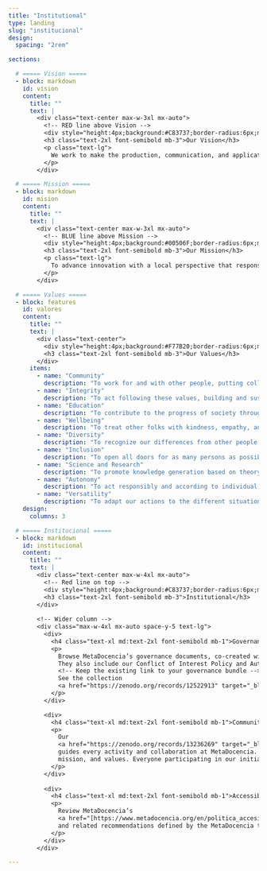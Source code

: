 ```yaml
---
title: "Institutional"
type: landing
slug: "institucional"
design:
  spacing: "2rem"

sections:

  # ===== Vision =====
  - block: markdown
    id: vision
    content:
      title: ""
      text: |
        <div class="text-center max-w-3xl mx-auto">
          <!-- RED line above Vision -->
          <div style="height:4px;background:#C83737;border-radius:6px;margin:0 auto 1.5rem auto;width:120px;"></div>
          <h3 class="text-2xl font-semibold mb-3">Our Vision</h3>
          <p class="text-lg">
            We work to make the production, communication, and application of scientific and technical knowledge equitable globally.
          </p>
        </div>

  # ===== Mission =====
  - block: markdown
    id: mision
    content:
      title: ""
      text: |
        <div class="text-center max-w-3xl mx-auto">
          <!-- BLUE line above Mission -->
          <div style="height:4px;background:#00506F;border-radius:6px;margin:0 auto 1.5rem auto;width:120px;"></div>
          <h3 class="text-2xl font-semibold mb-3">Our Mission</h3>
          <p class="text-lg">
            To advance innovation with a local perspective that responsibly builds scientific and technical capacities through the co-creation of networks, learning spaces, and accessible resources for Spanish-speaking communities.
          </p>
        </div>

  # ===== Values =====
  - block: features
    id: valores
    content:
      title: ""
      text: |
        <div class="text-center">
          <div style="height:4px;background:#F77B20;border-radius:6px;margin:0 auto 1.25rem auto;width:120px;"></div>
          <h3 class="text-2xl font-semibold mb-3">Our Values</h3>
        </div>
      items:
        - name: "Community"
          description: "To work for and with other people, putting collective interests upfront any individual interest."
        - name: "Integrity"
          description: "To act following these values, building and sustaining trust, through openness and transparency (with attention to privacy), and by being accountable for our actions."
        - name: "Education"
          description: "To contribute to the progress of society through community and individual learning."
        - name: "Wellbeing"
          description: "To treat other folks with kindness, empathy, and respect. We seek to understand each other and prioritize mental and physical health, to maintain a healthy and safe work environment."
        - name: "Diversity"
          description: "To recognize our differences from other people and respectfully welcome all differences."
        - name: "Inclusion"
          description: "To open all doors for as many persons as possible, through universal accessibility to our resources and recognition for the work done."
        - name: "Science and Research"
          description: "To promote knowledge generation based on theory, reasoning, experience, and evidence."
        - name: "Autonomy"
          description: "To act responsibly and according to individual, collective, or regional criteria."
        - name: "Versatility"
          description: "To adapt our actions to the different situations that may arise."
    design:
      columns: 3

  # ===== Institucional =====
  - block: markdown
    id: institucional
    content:
      title: ""
      text: |
        <div class="text-center max-w-4xl mx-auto">
          <!-- Red line on top -->
          <div style="height:4px;background:#C83737;border-radius:6px;margin:0 auto 1.25rem auto;width:120px;"></div>
          <h3 class="text-2xl font-semibold mb-3">Institutional</h3>
        </div>
  
        <!-- Wider column -->
        <div class="max-w-4xl mx-auto space-y-5 text-lg">
          <div>
            <h4 class="text-xl md:text-2xl font-semibold mb-1">Governance</h4>
            <p>
              Browse MetaDocencia’s governance documents, co-created with our community and reviewed annually.
              They also include our Conflict of Interest Policy and Authorship Guidelines.
              <!-- Keep the existing link to your governance bundle -->
              See the collection
              <a href="https://zenodo.org/records/12522913" target="_blank" rel="noopener" class="underline font-semibold">here</a>.
            </p>
          </div>

          <div>
            <h4 class="text-xl md:text-2xl font-semibold mb-1">Community Guidelines</h4>
            <p>
              Our
              <a href="https://zenodo.org/records/13236269" target="_blank" rel="noopener" class="underline font-semibold">Community Guidelines</a>
              guides every activity and collaboration at MetaDocencia. They were built collectively and reflects our vision,
              mission, and values. Everyone participating in our initiatives commits to respecting and promoting them.
            </p>
          </div>
  
          <div>
            <h4 class="text-xl md:text-2xl font-semibold mb-1">Accessibility Policy</h4>
            <p>
              Review MetaDocencia’s
              <a href="[https://www.metadocencia.org/en/politica_accesibilidad/](https://zenodo.org/records/10514982)" target="_blank" rel="noopener" class="underline font-semibold">Accessibility Policy</a>
              and related recommendations defined by the MetaDocencia team as criteria and best practices that shape accessibility in our framework.
            </p>
          </div>
        </div>

---
```


